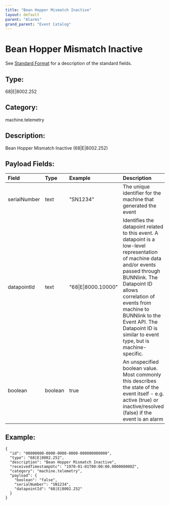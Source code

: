 ```yaml
---
title: "Bean Hopper Mismatch Inactive"
layout: default
parent: "Alarms"
grand_parent: "Event Catalog"
---
```


# Bean Hopper Mismatch Inactive

See [Standard Format](/event-subscriptions/event-format) for a description of the standard fields.

## Type:

68\|E\|8002.252

## Category:

machine.telemetry

## Description: 

Bean Hopper Mismatch Inactive (68\|E\|8002.252)

## Payload Fields:

| Field | Type | Example | Description |
|:------|:-----|:--------|:------------|
| serialNumber | text | "SN1234" | The unique identifier for the machine that generated the event |
| datapointId | text | "68\|E\|8000.10000" | Identifies the datapoint related to this event. A datapoint is a low-level representation of machine data and/or events passed through BUNNlink. The Datapoint ID allows correlation of events from machine to BUNNlink to the Event API. The Datapoint ID is similar to event type, but is machine-specific. |
| boolean | boolean | true | An unspecified boolean value. Most commonly this describes the state of the event itself - e.g. active (true) or inactive/resolved (false) if the event is an alarm |

## Example:

```
{
  "id": "00000000-0000-0000-0000-000000000000",
  "type": "68|E|8002.252",
  "description": "Bean Hopper Mismatch Inactive",
  "receivedTimestampUtc": "1970-01-01T00:00:00.000000000Z",
  "category": "machine.telemetry",
  "payload": {
    "boolean": "false",
    "serialNumber": "SN1234",
    "datapointId": "68|E|8002.252"
  }
}
```
